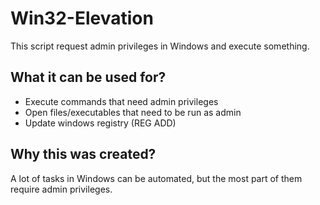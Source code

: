# Win32-Elevation

This script request admin privileges in Windows and execute something.

## What it can be used for?

- Execute commands that need admin privileges
- Open files/executables that need to be run as admin
- Update windows registry (REG ADD)

## Why this was created?

A lot of tasks in Windows can be automated, but the most part of them require admin privileges.
